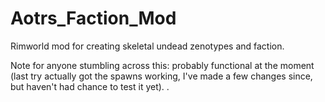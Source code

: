 # Aotrs_Faction_Mod
Rimworld mod for creating skeletal undead zenotypes and faction.

Note for anyone stumbling across this: probably functional at the moment (last try actually got the spawns working, I've made a few changes since, but haven't had chance to test it yet).
.
